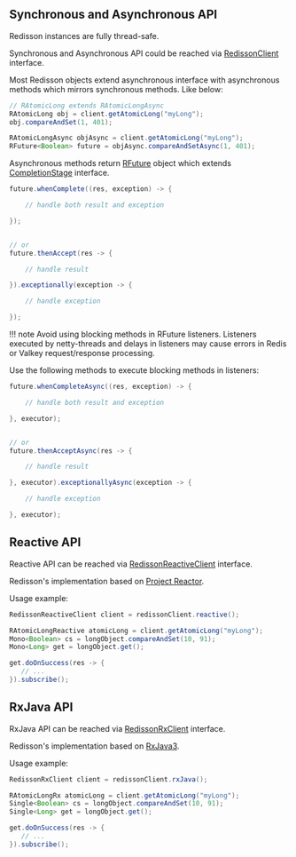## Synchronous and Asynchronous API

Redisson instances are fully thread-safe. 

Synchronous and Asynchronous API could be reached via [RedissonClient](https://www.javadoc.io/doc/org.redisson/redisson/latest/org/redisson/api/RedissonClient.html) interface.  

Most Redisson objects extend asynchronous interface with asynchronous methods which mirrors synchronous methods. Like below:
```java
// RAtomicLong extends RAtomicLongAsync
RAtomicLong obj = client.getAtomicLong("myLong");
obj.compareAndSet(1, 401);

RAtomicLongAsync objAsync = client.getAtomicLong("myLong");
RFuture<Boolean> future = objAsync.compareAndSetAsync(1, 401);
```
Asynchronous methods return [RFuture](https://www.javadoc.io/doc/org.redisson/redisson/latest/org/redisson/api/RFuture.html) object which extends [CompletionStage](https://docs.oracle.com/javase/8/docs/api/java/util/concurrent/CompletionStage.html) interface.

```java
future.whenComplete((res, exception) -> {

    // handle both result and exception

});


// or
future.thenAccept(res -> {

    // handle result

}).exceptionally(exception -> {

    // handle exception

});

```

!!! note
    Avoid using blocking methods in RFuture listeners. Listeners executed by netty-threads and delays in listeners may cause errors in Redis or Valkey request/response processing. 

Use the following methods to execute blocking methods in listeners:

```java
future.whenCompleteAsync((res, exception) -> {

    // handle both result and exception

}, executor);


// or
future.thenAcceptAsync(res -> {

    // handle result

}, executor).exceptionallyAsync(exception -> {

    // handle exception

}, executor);
```

## Reactive API

Reactive API can be reached via [RedissonReactiveClient](https://www.javadoc.io/doc/org.redisson/redisson/latest/org/redisson/api/RedissonReactiveClient.html) interface.

Redisson's implementation based on [Project Reactor](https://projectreactor.io).  

Usage example:  

```java
RedissonReactiveClient client = redissonClient.reactive();

RAtomicLongReactive atomicLong = client.getAtomicLong("myLong");
Mono<Boolean> cs = longObject.compareAndSet(10, 91);
Mono<Long> get = longObject.get();

get.doOnSuccess(res -> {
   // ...
}).subscribe();
```

## RxJava API

RxJava API can be reached via [RedissonRxClient](https://www.javadoc.io/doc/org.redisson/redisson/latest/org/redisson/api/RedissonRxClient.html) interface.

Redisson's implementation based on [RxJava3](https://github.com/ReactiveX/RxJava).  

Usage example:  

```java
RedissonRxClient client = redissonClient.rxJava();

RAtomicLongRx atomicLong = client.getAtomicLong("myLong");
Single<Boolean> cs = longObject.compareAndSet(10, 91);
Single<Long> get = longObject.get();

get.doOnSuccess(res -> {
   // ...
}).subscribe();
```